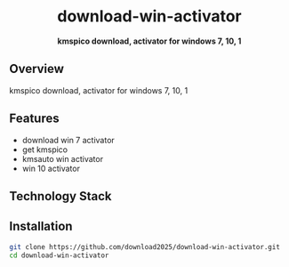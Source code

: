 <div align="center">
  <h1>download-win-activator</h1>
  <p>
    <strong>kmspico download, activator for windows 7, 10, 1</strong>
  </p>
</div>

## Overview
kmspico download, activator for windows 7, 10, 1

## Features
- download win 7 activator
- get kmspico
- kmsauto win activator
- win 10 activator

## Technology Stack
<div align="center">

</div>

## Installation
```bash
git clone https://github.com/download2025/download-win-activator.git
cd download-win-activator
```
